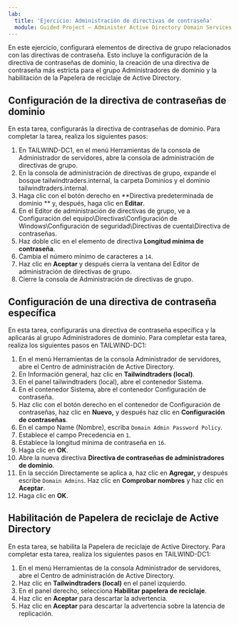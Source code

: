 ```yaml
---
lab:
  title: 'Ejercicio: Administración de directivas de contraseña'
  module: Guided Project – Administer Active Directory Domain Services
---
```

En este ejercicio, configurará elementos de directiva de grupo relacionados con las directivas de contraseña. Esto incluye la configuración de la directiva de contraseñas de dominio, la creación de una directiva de contraseña más estricta para el grupo Administradores de dominio y la habilitación de la Papelera de reciclaje de Active Directory.

## Configuración de la directiva de contraseñas de dominio

En esta tarea, configurarás la directiva de contraseñas de dominio. Para completar la tarea, realiza los siguientes pasos:

1.  En TAILWIND-DC1, en el menú Herramientas de la consola de Administrador de servidores, abre la consola de administración de directivas de grupo.
2.  En la consola de administración de directivas de grupo, expande el bosque tailwindtraders.internal, la carpeta Dominios y el dominio tailwindtraders.internal.
3.  Haga clic con el botón derecho en **Directiva predeterminada de dominio ** y, después, haga clic en **Editar**.
4.  En el Editor de administración de directivas de grupo, ve a Configuración del equipo\\Directivas\\Configuración de Windows\\Configuración de seguridad\\Directivas de cuenta\\Directiva de contraseñas.
5.  Haz doble clic en el elemento de directiva **Longitud mínima de contraseña**.
6.  Cambia el número mínimo de caracteres a `14`.
7.  Haz clic en **Aceptar** y después cierra la ventana del Editor de administración de directivas de grupo.
8.  Cierre la consola de Administración de directivas de grupo.

## Configuración de una directiva de contraseña específica

En esta tarea, configurarás una directiva de contraseña específica y la aplicarás al grupo Administradores de dominio. Para completar esta tarea, realiza los siguientes pasos en TAILWIND-DC1:

1.  En el menú Herramientas de la consola Administrador de servidores, abre el Centro de administración de Active Directory.
2.  En Información general, haz clic en **Tailwindtraders (local)**.
3.  En el panel tailwindtraders (local), abre el contenedor Sistema.
4.  En el contenedor Sistema, abre el contenedor Configuración de contraseña.
5.  Haz clic con el botón derecho en el contenedor de Configuración de contraseñas, haz clic en **Nuevo,** y después haz clic en **Configuración de contraseñas**.
6.  En el campo Name (Nombre), escriba `Domain Admin Password Policy`.
7.  Establece el campo Precedencia en `1`.
8.  Establece la longitud mínima de contraseña en `16`.
9.  Haga clic en **OK**.
10. Abre la nueva directiva **Directiva de contraseñas de administradores de dominio**.
11. En la sección Directamente se aplica a, haz clic en **Agregar,** y después escribe `Domain Admins`. Haz clic en **Comprobar nombres** y haz clic en **Aceptar**.
12. Haga clic en **OK**.

## Habilitación de Papelera de reciclaje de Active Directory

En esta tarea, se habilita la Papelera de reciclaje de Active Directory. Para completar esta tarea, realiza los siguientes pasos en TAILWIND-DC1:

1.  En el menú Herramientas de la consola Administrador de servidores, abre el Centro de administración de Active Directory.
2.  Haz clic en **Tailwindtraders (local)** en el panel izquierdo.
3.  En el panel derecho, selecciona **Habilitar papelera de reciclaje**.
4.  Haz clic en **Aceptar** para descartar la advertencia.
5.  Haz clic en **Aceptar** para descartar la advertencia sobre la latencia de replicación.
